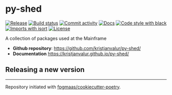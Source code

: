 # py-shed

[![Release](https://img.shields.io/github/v/release/kristjanvalur/py-shed)](https://img.shields.io/github/v/release/kristjanvalur/py-shed)
[![Build status](https://img.shields.io/github/workflow/status/kristjanvalur/py-shed/merge-to-main)](https://img.shields.io/github/workflow/status/kristjanvalur/py-shed/merge-to-main)
[![Commit activity](https://img.shields.io/github/commit-activity/m/kristjanvalur/py-shed)](https://img.shields.io/github/commit-activity/m/kristjanvalur/py-shed)
[![Docs](https://img.shields.io/badge/docs-gh--pages-blue)](https://kristjanvalur.github.io/py-shed/)
[![Code style with black](https://img.shields.io/badge/code%20style-black-000000.svg)](https://github.com/psf/black)
[![Imports with isort](https://img.shields.io/badge/%20imports-isort-%231674b1)](https://pycqa.github.io/isort/)
[![License](https://img.shields.io/github/license/kristjanvalur/py-shed)](https://img.shields.io/github/license/kristjanvalur/py-shed)

A collection of packages used at the Mainframe

- **Github repository**: <https://github.com/kristjanvalur/py-shed/>
- **Documentation** <https://kristjanvalur.github.io/py-shed/>

## Releasing a new version



---

Repository initiated with [fpgmaas/cookiecutter-poetry](https://github.com/fpgmaas/cookiecutter-poetry).